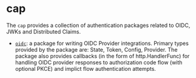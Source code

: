 # cap

The `cap` provides a collection of authentication packages related to OIDC, JWKs and Distributed Claims.

* [`oidc`](./oidc): a package for writing OIDC Provider integrations. Primary types provided by the package are: State, Token, Config, Provider. The package also provides callbacks (in the form of http.HandlerFunc) for handling OIDC provider responses to authorization code flow (with optional PKCE) and implict flow authentication attempts.

